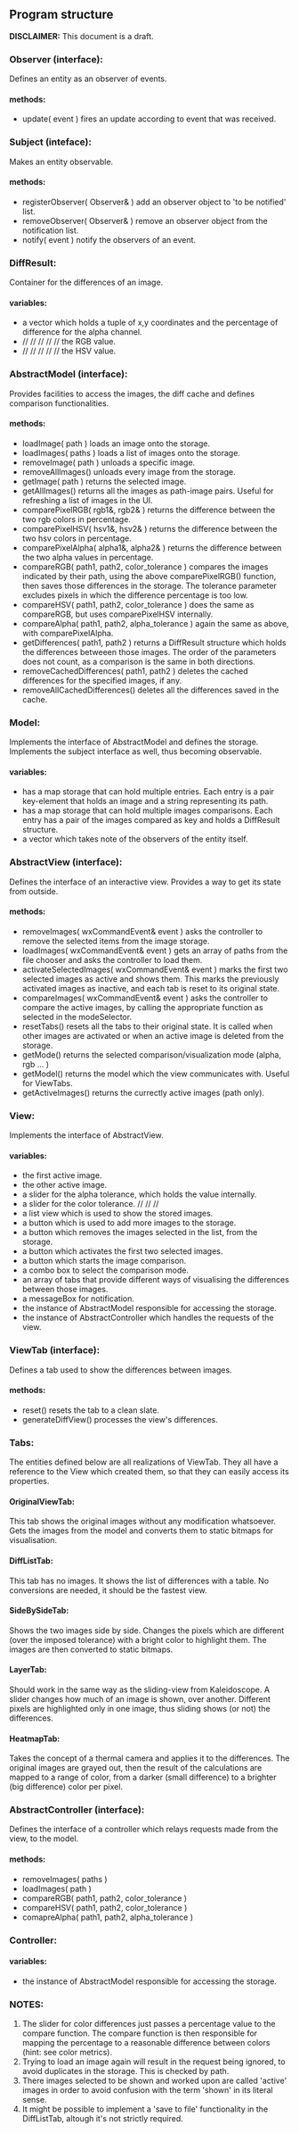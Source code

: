 ## Program structure

**DISCLAIMER:** This document is a draft.   

### Observer (interface):   
Defines an entity as an observer of events.
#### methods:   
* update( event ) fires an update according to event that was received.


### Subject (inteface):   
Makes an entity observable.
#### methods:   
* registerObserver( Observer& ) add an observer object to 'to be notified' list.
* removeObserver( Observer& ) remove an observer object from the notification list.
* notify( event ) notify the observers of an event.


### DiffResult:
Container for the differences of an image.
#### variables:
* a vector which holds a tuple of x,y coordinates and the percentage of difference for 	the alpha channel.
*	//		//		//		//		//		the RGB  value.
*	//		//		//		//		//		the HSV  value.


### AbstractModel (interface):   
Provides facilities to access the images, the diff cache and defines comparison functionalities.
#### methods:   
* loadImage( path ) loads an image onto the storage.  
* loadImages( paths ) loads a list of images onto the storage. 
* removeImage( path ) unloads a specific image.   
* removeAllImages() unloads every image from the storage.   
* getImage( path ) returns the selected image.   
* getAllImages() returns all the images as path-image pairs. Useful for refreshing a list of images in the UI.   
* comparePixelRGB( rgb1&, rgb2& ) returns the difference between the two rgb colors in percentage.  
* comparePixelHSV( hsv1&, hsv2& ) returns the difference between the two hsv colors in percentage.  
* comparePixelAlpha( alpha1&, alpha2& ) returns the difference between the two alpha values in percentage.   
* compareRGB( path1, path2, color_tolerance ) compares the images indicated by their path, using the above comparePixelRGB() function, then saves those differences in the storage. The tolerance parameter excludes pixels in which the difference percentage is too low.
* compareHSV( path1, path2, color_tolerance ) does the same as compareRGB, but uses comparePixelHSV internally.
* compareAlpha( path1, path2, alpha_tolerance ) again the same as above, with comparePixelAlpha.
* getDifferences( path1, path2 ) returns a DiffResult structure which holds the differences betweeen those images. The order of the parameters does not count, as a comparison is the same in both directions.
* removeCachedDifferences( path1, path2 ) deletes the cached differences for the specified images, if any.
* removeAllCachedDifferences() deletes all the differences saved in the cache.


### Model:
Implements the interface of AbstractModel and defines the storage.
Implements the subject interface as well, thus becoming observable.
#### variables:   
* has a map storage that can hold multiple entries. Each entry is a pair key-element that holds an image and a string representing its path.   
* has a map storage that can hold multiple images comparisons. Each entry has a pair of the images compared as key and holds a DiffResult structure.
* a vector which takes note of the observers of the entity itself.


### AbstractView (interface):
Defines the interface of an interactive view.
Provides a way to get its state from outside.
#### methods:   
* removeImages( wxCommandEvent& event ) asks the controller to remove the selected items from the image storage.
* loadImages( wxCommandEvent& event ) gets an array of paths from the file chooser and asks the controller to load them.
* activateSelectedImages( wxCommandEvent& event ) marks the first two selected images as active and shows them. This marks the previously activated images as inactive, and each tab is reset to its original state.
* compareImages( wxCommandEvent& event ) asks the controller to compare the active images, by calling the appropriate function as selected in the modeSelector.
* resetTabs() resets all the tabs to their original state. It is called when other images are activated or when an active image is deleted from the storage.
* getMode() returns the selected comparison/visualization mode (alpha, rgb ... )
* getModel() returns the model which the view communicates with. Useful for ViewTabs.
* getActiveImages() returns the currectly active images (path only).


### View:
Implements the interface of AbstractView.
#### variables:   
* the first active image.
* the other active image.
* a slider for the alpha tolerance, which holds the value internally.
* a slider for the color tolerance. //    //    //
* a list view which is used to show the stored images.
* a button which is used to add more images to the storage.
* a button which removes the images selected in the list, from the storage.
* a button which activates the first two selected images.
* a button which starts the image comparison.
* a combo box to select the comparison mode.
* an array of tabs that provide different ways of visualising the differences between those images.
* a messageBox for notification.
* the instance of AbstractModel responsible for accessing the storage.
* the instance of AbstractController which handles the requests of the view.


### ViewTab (interface):
Defines a tab used to show the differences between images.
#### methods:
* reset() resets the tab to a clean slate.
* generateDiffView() processes the view's differences.


### Tabs:
The entities defined below are all realizations of ViewTab.
They all have a reference to the View which created them, so that they can easily access its properties.
#### OriginalViewTab:
This tab shows the original images without any modification whatsoever. Gets the images from the model and converts them to static bitmaps for visualisation.
#### DiffListTab:
This tab has no images. It shows the list of differences with a table. No conversions are needed, it should be the fastest view.
#### SideBySideTab:
Shows the two images side by side. Changes the pixels which are different (over the imposed tolerance) with a bright color to highlight them. The images are then converted to static bitmaps.
#### LayerTab:
Should work in the same way as the sliding-view from Kaleidoscope. A slider changes how much of an image is shown, over another.
Different pixels are highlighted only in one image, thus sliding shows (or not) the differences.
#### HeatmapTab:
Takes the concept of a thermal camera and applies it to the differences. The original images are grayed out, then the result of the calculations are mapped to a range of color, from a darker (small difference) to a brighter (big difference) color per pixel.


### AbstractController (interface):
Defines the interface of a controller which relays requests made from the view, to the model.
#### methods:
* removeImages( paths )
* loadImages( path )
* compareRGB( path1, path2, color_tolerance )
* compareHSV( path1, path2, color_tolerance )
* comapreAlpha( path1, path2, alpha_tolerance ) 


### Controller:
#### variables:
* the instance of AbstractModel responsible for accessing the storage.


### NOTES:
1. The slider for color differences just passes a percentage value to the compare function. The compare function is then responsible for mapping the percentage to a reasonable difference between colors (hint: see color metrics).   
2. Trying to load an image again will result in the request being ignored, to avoid duplicates in the storage. This is checked by path.
3. There images selected to be shown and worked upon are called 'active' images in order to avoid confusion with the term 'shown' in its literal sense.
4. It might be possible to implement a 'save to file' functionality in the DiffListTab, altough it's not strictly required. 

